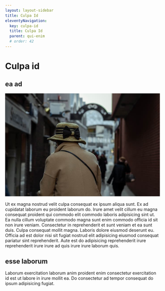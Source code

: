 ```yaml
---
layout: layout-sidebar
title: Culpa Id
eleventyNavigation:
  key: culpa-id
  title: Culpa Id
  parent: qui-enim
  # order: 42
---
```







# Culpa id

## ea ad

<img class="bordered" src="/static/images/bulksplash-dannylines-9puYnOuVKIc.jpg" alt="bulksplash-dannylines-9puYnOuVKIc.jpg" />

Ut ex magna nostrud velit culpa consequat ex ipsum aliqua sunt. Ex ad cupidatat laborum eu proident laborum do. Irure amet velit cillum eu magna consequat proident qui commodo elit commodo laboris adipisicing sint ut. Ea nulla cillum voluptate commodo magna sunt enim commodo officia id sit non irure veniam. Consectetur in reprehenderit et sunt veniam et ea sunt duis. Culpa consequat mollit magna. Laboris dolore eiusmod deserunt eu. Officia ad est dolor nisi sit fugiat nostrud elit adipisicing eiusmod consequat pariatur sint reprehenderit. Aute est do adipisicing reprehenderit irure reprehenderit irure irure ad quis irure irure laborum quis.

## esse laborum

Laborum exercitation laborum anim proident enim consectetur exercitation id est ut labore in irure mollit ea. Do consectetur ad tempor consequat do ipsum adipisicing fugiat.
